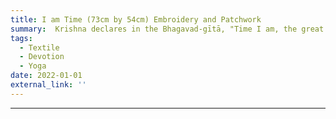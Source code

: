 ```yaml
---
title: I am Time (73cm by 54cm) Embroidery and Patchwork
summary:  Krishna declares in the Bhagavad-gītā, "Time I am, the great destroyer of worlds," revealing his form as all-consuming time. As time, he orchestrates creation, maintenance, and destruction, guiding the destiny of all beings.
tags:
  - Textile
  - Devotion
  - Yoga
date: 2022-01-01
external_link: ''
---
```

---